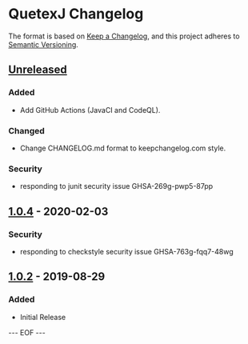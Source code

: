 QuetexJ Changelog
===================

The format is based on [Keep a Changelog](https://keepachangelog.com/en/1.0.0/),
and this project adheres to [Semantic Versioning](https://semver.org/spec/v2.0.0.html).


## [Unreleased]

### Added
- Add GitHub Actions (JavaCI and CodeQL).

### Changed
- Change CHANGELOG.md format to keepchangelog.com style.

### Security
- responding to junit security issue GHSA-269g-pwp5-87pp


## [1.0.4] - 2020-02-03

### Security
- responding to checkstyle security issue GHSA-763g-fqq7-48wg


## [1.0.2] - 2019-08-29

### Added
- Initial Release


[Unreleased]: https://github.com/olyutorskii/QuetexJ/compare/v1.0.4...HEAD
[1.0.4]: https://github.com/olyutorskii/QuetexJ/compare/v1.0.2...v1.0.4
[1.0.2]: https://github.com/olyutorskii/QuetexJ/releases/tag/v1.0.2


--- EOF ---
